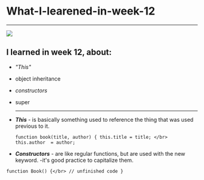 # What-I-learened-in-week-12
---
![](https://pics.me.me/welcome-to-javascript-where-the-objects-are-made-up-and-13411868.png)
## I learned in week 12, about:
- *"This"*
- object inheritance 
- *constructors*
- super

   ---

- __*This*__ - is basically something used to reference the thing that was used previous to it. 
  
  `function book(title, author) {
           this.title = title; </br>
            this.author  = author;`

- __*Constructors*__ - are like regular functions, but are used with the new keyword.
  -it's good practice to capitalize them.

`function Book() {</br>
  // unfinished code
}`


